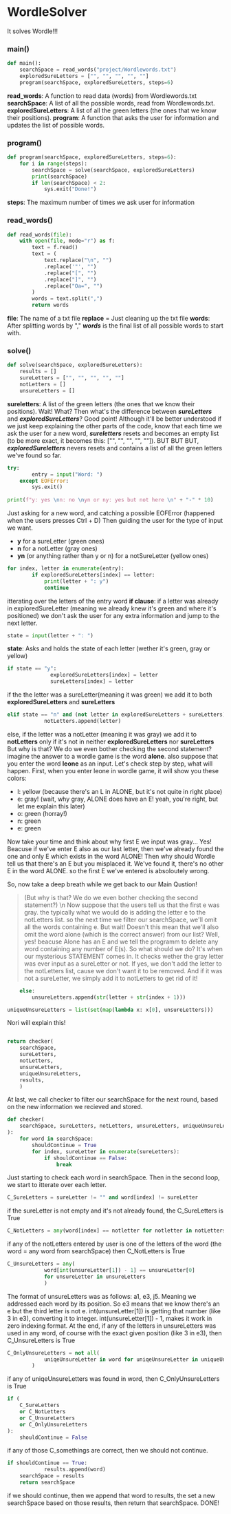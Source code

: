 # WordleSolver
It solves Wordle!!!


### main()
```python
def main():
    searchSpace = read_words("project/Wordlewords.txt")
    exploredSureLetters = ["", "", "", "", ""]
    program(searchSpace, exploredSureLetters, steps=6)
```
**read_words**: A function to read data (words) from Wordlewords.txt
**searchSpace**: A list of all the possible words, read from Wordlewords.txt.
**exploredSureLetters**: A list of all the green letters (the ones that we know their positions).
**program**: A function that asks the user for information and updates the list of possible words.


### program()
```python
def program(searchSpace, exploredSureLetters, steps=6):
    for i in range(steps):
        searchSpace = solve(searchSpace, exploredSureLetters)
        print(searchSpace)
        if len(searchSpace) < 2:
            sys.exit("Done!")
```
**steps**: The maximum number of times we ask user for information


### read_words()
```python
def read_words(file):
    with open(file, mode="r") as f:
        text = f.read()
        text = (
            text.replace("\n", "")
            .replace('"', "")
            .replace("[", "")
            .replace("]", "")
            .replace("Oa=", "")
        )
        words = text.split(",")
        return words
```

**file**: The name of a txt file
**replace** = Just cleaning up the txt file
**words**: After splitting words by "," ***words*** is the final list of all possible words to start with.


### solve()
```python
def solve(searchSpace, exploredSureLetters):
    results = []
    sureLetters = ["", "", "", "", ""]
    notLetters = []
    unsureLetters = []
```
**sureletters**: A list of the green letters (the ones that we know their positions).
Wait! What? Then what's the difference between ***sureLetters*** and ***exploredSureLetters***? Good point! Although it'll be better understood if we just keep explaining the other parts of the code, know that each time we ask the user for a new word, ***sureletters*** resets and becomes an empty list (to be more exact, it becomes this: \["", "", "", "", ""\]). BUT BUT BUT, ***exploredSureletters*** nevers resets and contains a list of all the green letters we've found so far.

```python
try:
        entry = input("Word: ")
    except EOFError:
        sys.exit()
        
print(f"y: yes \nn: no \nyn or ny: yes but not here \n" + "-" * 10)
```
Just asking for a new word, and catching a possible EOFError (happened when the users presses Ctrl + D)
Then guiding the user for the type of input we want. 
- **y** for a sureLetter (green ones)
- **n** for a notLetter (gray ones)
- **yn** (or anything rather than y or n) for a notSureLetter (yellow ones)


```python
for index, letter in enumerate(entry):
        if exploredSureLetters[index] == letter:
            print(letter + ": y")
            continue
```
itterating over the letters of the entry word
**if clause**: if a letter was already in exploredSureLetter (meaning we already knew it's green and where it's positioned) we don't ask the user for any extra information and jump to the next letter.


```python
state = input(letter + ": ")
```
**state**: Asks and holds the state of each letter (wether it's green, gray or yellow)

```python
if state == "y":
              exploredSureLetters[index] = letter
              sureLetters[index] = letter
```
if the the letter was a sureLetter(meaning it was green) we add it to both **exploredSureLetters** and **sureLetters**

```python
elif state == "n" and (not letter in exploredSureLetters + sureLetters):
            notLetters.append(letter)
```
else, if the letter was a notLetter (meaning it was gray) we add it to **notLetters** only if it's not in neither **exploredSureLetters** nor **sureLetters**
But why is that? We do we even bother checking the second statement?
imagine the answer to a wordle game is the word **alone**. also suppose that you enter the word **leone** as an input. Let's check step by step, what will happen. 
First, when you enter leone in wordle game, it will show you these colors:
- l: yellow (because there's an L in ALONE, but it's not quite in right place)
- e: gray! (wait, why gray, ALONE does have an E! yeah, you're right, but let me explain this later)
- o: green (horray!)
- n: green
- e: green

Now take your time and think about why first E we input was gray...
Yes! Beacuse if we've enter E also as our last letter, then we've already found the one and only E which exists in the word ALONE! Then why should Wordle tell us that there's an E but you misplaced it. We've found it, there's no other E in the word ALONE. so the first E we've entered is absoloutely wrong.

So, now take a deep breath while we get back to our Main Qustion! 
> (But why is that? We do we even bother checking the second statement?)
\n Now suppose that the users tell us that the first e was gray. the typically what we would do is adding the letter e to the notLetters list. so the next time we filter our searchSpace, we'll omit all the words containing e. But wait! Doesn't this mean that we'll also omit the word alone (which is the correct answer) from our list? Well, yes! beacuse Alone has an E and we tell the programm to delete any word containing any number of E(s). 
So what should we do? It's when our mysterious STATEMENT comes in. It checks wether the gray letter was ever input as a sureLetter or not. If yes, we don't add the letter to the notLetters list, cause we don't want it to be removed. And if it was not a sureLetter, we simply add it to notLetters to get rid of it!


```python
    else:
        unsureLetters.append(str(letter + str(index + 1)))

uniqueUnsureLetters = list(set(map(lambda x: x[0], unsureLetters)))
```
Nori will explain this!


```python

return checker(
    searchSpace,
    sureLetters,
    notLetters,
    unsureLetters,
    uniqueUnsureLetters,
    results,
    )
```
At last, we call checker to filter our searchSpace for the next round, based on the new information we recieved and stored.


```python
def checker(
    searchSpace, sureLetters, notLetters, unsureLetters, uniqueUnsureLetters, results
):
    for word in searchSpace:
        shouldContinue = True
        for index, sureLetter in enumerate(sureLetters):
            if shouldContinue == False:
                break
```
Just starting to check each word in searchSpace. Then in the second loop, we start to itterate over each letter.

```python 
C_SureLetters = sureLetter != "" and word[index] != sureLetter
```
if the sureLetter is not empty and it's not already found, the C_SureLetters is True

```python
C_NotLetters = any(word[index] == notletter for notletter in notLetters)
```
if any of the notLetters entered by user is one of the letters of the word (the word = any word from searchSpace) then C_NotLetters is True

```python
C_UnsureLetters = any(
            word[int(unsureLetter[1]) - 1] == unsureLetter[0]
            for unsureLetter in unsureLetters
            )
```
The format of unsureLetters was as follows: a1, e3, j5. Meaning we addressed each word by its position. So e3 means that we know there's an e but the third letter is not e. int(unsureLetter[1]) is getting that number (like 3 in e3), converting it to integer. int(unsureLetter[1]) - 1, makes it work in zero indexing format. At the end, if any of the letters in unsureLetters was used in any word, of course with the exact given position (like 3 in e3), then C_UnsureLetters is True

```python
C_OnlyUnsureLetters = not all(
            uniqeUnsureLetter in word for uniqeUnsureLetter in uniqueUnsureLetters
        )
```

if any of uniqeUnsureLetters was found in word, then C_OnlyUnsureLetters is True

```python
if (
    C_SureLetters
    or C_NotLetters
    or C_UnsureLetters
    or C_OnlyUnsureLetters
):
    shouldContinue = False
```

if any of those C_somethings are correct, then we should not continue.

```python
if shouldContinue == True:
            results.append(word)
    searchSpace = results
    return searchSpace
```
if we should continue, then we append that word to results, the set a new searchSpace based on those results, then return that searchSpace.
DONE!
